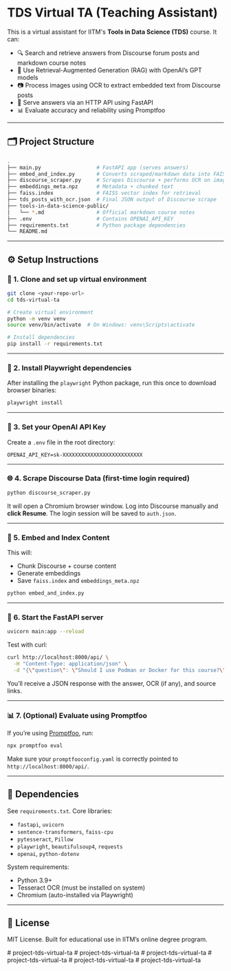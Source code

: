 # TDS Virtual TA (Teaching Assistant)

This is a virtual assistant for IITM's **Tools in Data Science (TDS)** course. It can:

- 🔍 Search and retrieve answers from Discourse forum posts and markdown course notes
- 🧠 Use Retrieval-Augmented Generation (RAG) with OpenAI’s GPT models
- 📷 Process images using OCR to extract embedded text from Discourse posts
- 🚀 Serve answers via an HTTP API using FastAPI
- 📊 Evaluate accuracy and reliability using Promptfoo

---

## 🗂 Project Structure

```bash
.
├── main.py                  # FastAPI app (serves answers)
├── embed_and_index.py       # Converts scraped/markdown data into FAISS index
├── discourse_scraper.py     # Scrapes Discourse + performs OCR on images
├── embeddings_meta.npz      # Metadata + chunked text
├── faiss.index              # FAISS vector index for retrieval
├── tds_posts_with_ocr.json  # Final JSON output of Discourse scrape
├── tools-in-data-science-public/
│   └── *.md                 # Official markdown course notes
├── .env                     # Contains OPENAI_API_KEY
├── requirements.txt         # Python package dependencies
└── README.md
```

---

## ⚙️ Setup Instructions

### 🔁 1. Clone and set up virtual environment

```bash
git clone <your-repo-url>
cd tds-virtual-ta

# Create virtual environment
python -m venv venv
source venv/bin/activate  # On Windows: venv\Scripts\activate

# Install dependencies
pip install -r requirements.txt
```

---

### 🧪 2. Install Playwright dependencies

After installing the `playwright` Python package, run this once to download browser binaries:

```bash
playwright install
```

---

### 🔑 3. Set your OpenAI API Key

Create a `.env` file in the root directory:

```env
OPENAI_API_KEY=sk-XXXXXXXXXXXXXXXXXXXXXXXXXX
```

---

### 🌐 4. Scrape Discourse Data (first-time login required)

```bash
python discourse_scraper.py
```

It will open a Chromium browser window. Log into Discourse manually and **click Resume**. The login session will be saved to `auth.json`.

---

### 🧱 5. Embed and Index Content

This will:

- Chunk Discourse + course content
- Generate embeddings
- Save `faiss.index` and `embeddings_meta.npz`

```bash
python embed_and_index.py
```

---

### 🚀 6. Start the FastAPI server

```bash
uvicorn main:app --reload
```

Test with curl:

```bash
curl http://localhost:8000/api/ \
  -H "Content-Type: application/json" \
  -d "{\"question\": \"Should I use Podman or Docker for this course?\"}"
```

You’ll receive a JSON response with the answer, OCR (if any), and source links.

---

### 📊 7. (Optional) Evaluate using Promptfoo

If you’re using [Promptfoo](https://promptfoo.dev), run:

```bash
npx promptfoo eval
```

Make sure your `promptfooconfig.yaml` is correctly pointed to `http://localhost:8000/api/`.

---

## 🧠 Dependencies

See `requirements.txt`. Core libraries:

- `fastapi`, `uvicorn`
- `sentence-transformers`, `faiss-cpu`
- `pytesseract`, `Pillow`
- `playwright`, `beautifulsoup4`, `requests`
- `openai`, `python-dotenv`

System requirements:

- Python 3.9+
- Tesseract OCR (must be installed on system)
- Chromium (auto-installed via Playwright)

---

## 🧾 License

MIT License. Built for educational use in IITM’s online degree program.

#   p r o j e c t - t d s - v i r t u a l - t a  
 #   p r o j e c t - t d s - v i r t u a l - t a  
 #   p r o j e c t - t d s - v i r t u a l - t a  
 #   p r o j e c t - t d s - v i r t u a l - t a  
 #   p r o j e c t - t d s - v i r t u a l - t a  
 #   p r o j e c t - t d s - v i r t u a l - t a  
 